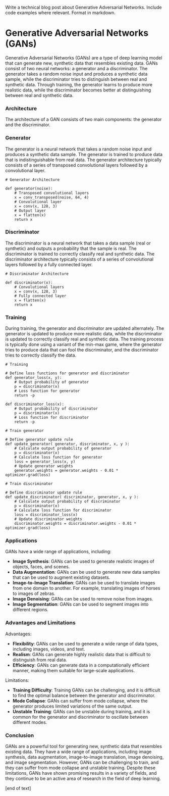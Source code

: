  Write a technical blog post about Generative Adversarial Networks. Include code examples where relevant. Format in markdown.
# Generative Adversarial Networks (GANs)

Generative Adversarial Networks (GANs) are a type of deep learning model that can generate new, synthetic data that resembles existing data. GANs consist of two neural networks: a generator and a discriminator. The generator takes a random noise input and produces a synthetic data sample, while the discriminator tries to distinguish between real and synthetic data. Through training, the generator learns to produce more realistic data, while the discriminator becomes better at distinguishing between real and synthetic data.
### Architecture

The architecture of a GAN consists of two main components: the generator and the discriminator.

### Generator

The generator is a neural network that takes a random noise input and produces a synthetic data sample. The generator is trained to produce data that is indistinguishable from real data. The generator architecture typically consists of a series of transposed convolutional layers followed by a convolutional layer.
```
# Generator Architecture

def generator(noise):
    # Transposed convolutional layers
    x = conv_transposed(noise, 64, 4)
    # Convolutional layer
    x = conv(x, 128, 3)
    # Output layer
    x = flatten(x)
    return x
```
### Discriminator

The discriminator is a neural network that takes a data sample (real or synthetic) and outputs a probability that the sample is real. The discriminator is trained to correctly classify real and synthetic data. The discriminator architecture typically consists of a series of convolutional layers followed by a fully connected layer.
```
# Discriminator Architecture

def discriminator(x):
    # Convolutional layers
    x = conv(x, 128, 3)
    # Fully connected layer
    x = flatten(x)
    return x
```
### Training

During training, the generator and discriminator are updated alternately. The generator is updated to produce more realistic data, while the discriminator is updated to correctly classify real and synthetic data. The training process is typically done using a variant of the min-max game, where the generator tries to produce data that can fool the discriminator, and the discriminator tries to correctly classify the data.
```
# Training

# Define loss functions for generator and discriminator
def generator_loss(x, y):
    # Output probability of generator
    p = discriminator(x)
    # Loss function for generator
    return -p

def discriminator_loss(x):
    # Output probability of discriminator
    p = discriminator(x)
    # Loss function for discriminator
    return -p

# Train generator

# Define generator update rule
def update_generator( generator, discriminator, x, y ):
    # Calculate output probability of generator
    p = discriminator(x)
    # Calculate loss function for generator
    loss = generator_loss(x, y)
    # Update generator weights
    generator.weights = generator.weights - 0.01 * optimizer.grad(loss)

# Train discriminator

# Define discriminator update rule
def update_discriminator( discriminator, generator, x, y ):
    # Calculate output probability of discriminator
    p = discriminator(x)
    # Calculate loss function for discriminator
    loss = discriminator_loss(x)
    # Update discriminator weights
    discriminator.weights = discriminator.weights - 0.01 * optimizer.grad(loss)
```
### Applications

GANs have a wide range of applications, including:

* **Image Synthesis**: GANs can be used to generate realistic images of objects, faces, and scenes.
* **Data Augmentation**: GANs can be used to generate new data samples that can be used to augment existing datasets.
* **Image-to-Image Translation**: GANs can be used to translate images from one domain to another. For example, translating images of horses to images of zebras.
* **Image Denoising**: GANs can be used to remove noise from images.
* **Image Segmentation**: GANs can be used to segment images into different regions.

### Advantages and Limitations

Advantages:

* **Flexibility**: GANs can be used to generate a wide range of data types, including images, videos, and text.
* **Realism**: GANs can generate highly realistic data that is difficult to distinguish from real data.
* **Efficiency**: GANs can generate data in a computationally efficient manner, making them suitable for large-scale applications.

Limitations:

* **Training Difficulty**: Training GANs can be challenging, and it is difficult to find the optimal balance between the generator and discriminator.
* **Mode Collapse**: GANs can suffer from mode collapse, where the generator produces limited variations of the same output.
* **Unstable Training**: GANs can be unstable during training, and it is common for the generator and discriminator to oscillate between different modes.

### Conclusion

GANs are a powerful tool for generating new, synthetic data that resembles existing data. They have a wide range of applications, including image synthesis, data augmentation, image-to-image translation, image denoising, and image segmentation. However, GANs can be challenging to train, and they can suffer from mode collapse and unstable training. Despite these limitations, GANs have shown promising results in a variety of fields, and they continue to be an active area of research in the field of deep learning.




 [end of text]


